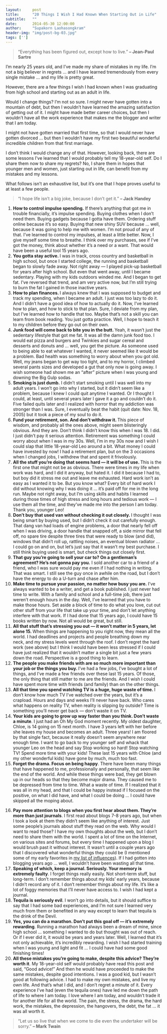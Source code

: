 ```yaml
---
layout:     post
title:      "20 Things I Wish I Had Known When Starting Out in Life"
subtitle:   ""
date:       2014-05-30 12:00:00
author:     "Supakorn Laohasongkram"
header-img: "img/post-bg-03.jpg"
tags: ['']
---
```

<blockquote><p>&#8220;Everything has been figured out, except how to live.&#8221; <strong>&#8211; Jean-Paul Sartre</strong></p></blockquote>
<p>I&#8217;m nearly 25 years old, and I&#8217;ve made my share of mistakes in my life. I&#8217;m not a big believer in regrets &#8230; and I have learned tremendously from every single mistake &#8230; and my life is pretty great.</p>
<p>However, there are a few things I wish I had known when I was graduating from high school and starting out as an adult in life.</p>
<p>Would I change things? I&#8217;m not so sure. I might never have gotten into a mountain of debt, but then I wouldn&#8217;t have learned the amazing satisfaction of getting out of it. I might have made better career choices, but then I wouldn&#8217;t have all the work experience that makes me the blogger and writer that I am today.<span id="more-651"></span></p>
<p>I might not have gotten married that first time, so that I would never have gotten divorced &#8230; but then I wouldn&#8217;t have my first two beautiful wonderful incredible children from that first marriage.</p>
<p>I don&#8217;t think I would change any of that. However, looking back, there are some lessons I&#8217;ve learned that I would probably tell my 18-year-old self. Do I share them now to share my regrets? No, I share them in hopes that younger men and women, just starting out in life, can benefit from my mistakes and my lessons.</p>
<p>What follows isn&#8217;t an exhaustive list, but it&#8217;s one that I hope proves useful to at least a few people.</p>
<blockquote><p>&#8220;I hope life isn&#8217;t a big joke, because I don&#8217;t get it.&#8221; <strong>&#8211; Jack Handey</strong></p></blockquote>
<ol>
<li><strong>How to control impulse spending.</strong> If there&#8217;s anything that got me in trouble financially, it&#8217;s impulse spending. Buying clothes when I don&#8217;t need them. Buying gadgets because I gotta have them. Ordering stuff online because it&#8217;s so easy. Buying that new shiny SUV because &#8230; well, because it was going to help me with women. I&#8217;m not proud of any of that. I&#8217;ve learned to control my impulses, at least a little better. Now, I give myself some time to breathe. I think over my purchases, see if I&#8217;ve got the money, think about whether it&#8217;s a need or a want. That would have been a useful tool 15 years ago.<strong><br />
</strong></li>
<li><strong>You gotta stay active. </strong>I was in track, cross country and basketball in high school, but once I started college, the running and basketball began to slowly fade away. Not right away &#8212; I played pick-up basketball for years after high school. But even that went away, until I became sedentary. Playing with my kids outdoors winded me. And I began to get fat. I&#8217;ve reversed that trend, and am very active now, but I&#8217;m still trying to burn the fat I gained in those inactive years.<strong><br />
</strong></li>
<li><strong>How to plan finances. </strong>I always knew that I was supposed to budget and track my spending, when I became an adult. I just was too lazy to do it. And I didn&#8217;t have a good idea of how to actually do it. Now, I&#8217;ve learned how to plan, and how to stick to that plan. Sure, I deviate from my plan, but I&#8217;ve learned how to handle that too. Maybe that&#8217;s not a skill you can learn from book reading. You just gotta practice. Well, I hope to teach it to my children before they go out on their own.<strong><br />
</strong></li>
<li><strong>Junk food will come back to bite you in the butt. </strong>Yeah, it wasn&#8217;t just the sedentary lifestyle that got me fat. It was all the damn junk food too. I would eat pizza and burgers and Twinkies and sugar cereal and desserts and donuts and &#8230; well, you get the picture. As someone used to being able to eat whatever I wanted, it never seemed like it would be a problem. Bad health was something to worry about when you got old. Well, my jeans began to get way too tight, and to my horror, I climbed several pants sizes and developed a gut that only now is going away. I wish someone had shown me an &#8220;after&#8221; picture when I was young and downing the Big Gulp sodas.<strong><br />
</strong></li>
<li><strong>Smoking is just dumb.</strong> I didn&#8217;t start smoking until I was well into my adult years. I won&#8217;t go into why I started, but it didn&#8217;t seem like a problem, because I knew I could quit anytime I wanted. Or I thought I could, at least, until several years later I gave it a go and couldn&#8217;t do it. Five failed quits later and I realized with horror that my addiction was stronger than I was. Sure, I eventually beat the habit (quit date: Nov. 18, 2005) but it took a piece of my soul to do it.<strong><br />
</strong></li>
<li><strong>Fund your retirement, son.  And don&#8217;t withdraw it. </strong>This piece of wisdom, and probably all the ones above, might seem blisteringly obvious. And they are. Don&#8217;t think I didn&#8217;t know this when I was 18. I did. I just didn&#8217;t pay it serious attention. Retirement was something I could worry about when I was in my 30s. Well, I&#8217;m in my 30s now and I wish I could slap that little 18-year-old Leo around a bit. What money I could have invested by now!  I had a retirement plan, but on the 3 occasions when I changed jobs, I withdrew that and spent it frivolously.</li>
<li><strong>All the stuff you&#8217;re doing that seems hard &#8212; it will be of use. </strong>This is the first one that might not be as obvious. There were times in my life when work was hard, and I did it anyway, but hated it. I did it because I had to, but boy did it stress me out and leave me exhausted. Hard work isn&#8217;t as easy as I wanted it to be. But you know what? Every bit of hard work I did without knowing why I was doing it &#8230; it&#8217;s paid off for me in the long run. Maybe not right away, but I&#8217;m using skills and habits I learned during those times of high stress and long hours and tedious work &#8212; I use them all the time, and they&#8217;ve made me into the person I am today. Thank you, younger Leo!<strong><br />
</strong></li>
<li><strong>Don&#8217;t buy that used van without checking it out closely. </strong>I thought I was being smart by buying used, but I didn&#8217;t check it out carefully enough. That dang van had loads of engine problems, a door that nearly fell off when I was driving, a door handle that snapped off, a side mirror that fell off, no spare tire despite three tires that were ready to blow (and did), windows that didn&#8217;t roll up, rattling noises, an eventual blown radiator &#8230; I could go on and on, but let&#8217;s just say that it wasn&#8217;t my best purchase. I still think buying used is smart, but check things out closely first.<strong><br />
</strong></li>
<li><strong>That guy you&#8217;re going to sell your car to? On a gentleman&#8217;s agreement? He&#8217;s not gonna pay you.</strong> I sold another car to a friend of a friend, who I was sure would pay me even if I had nothing in writing. That was smart. I still see the guy once in awhile on the road, but I don&#8217;t have the energy to do a U-turn and chase after him.</li>
<li><strong>Make time to pursue your passion, no matter how busy you are.</strong> I&#8217;ve always wanted to be a writer, and get a book published. I just never had time to write. With a family and school and a full-time job, there just weren&#8217;t enough hours in the day. Well, I&#8217;ve learned that you have to make those hours. Set aside a block of time to do what you love, cut out other stuff from your life that take up your time, and don&#8217;t let anything interfere with that work. If I had done that 15 years ago, I could have 15 books written by now. Not all would be great, but still.</li>
<li><strong>All that stuff that&#8217;s stressing you out &#8212; it won&#8217;t matter in 5 years, let alone 15. </strong>When things are happening to you right now, they mean all the world. I had deadlines and projects and people breathing down my neck, and my stress levels went through the roof. I don&#8217;t regret the hard work (see above) but I think I would have been less stressed if I could have just realized that it wouldn&#8217;t matter a single bit just a few years down the road. Perspective is a good thing to learn.</li>
<li><strong>The people you make friends with are so much more important than your job or the things you buy. </strong>I&#8217;ve had a few jobs, I&#8217;ve bought a lot of things, and I&#8217;ve made a few friends over these last 15 years. Of those, the only thing that still matter to me are the friends. And I wish I could have spent more time with friends (and family) than on the other things.</li>
<li><strong>All that time you spend watching TV is a huge, huge waste of time. </strong>I don&#8217;t know how much TV I&#8217;ve watched over the years, but it&#8217;s a crapload. Hours and days and weeks I&#8217;ll never have back. Who cares what happens on reality TV, when reality is slipping by outside? Time is something you&#8217;ll never get back &#8212; don&#8217;t waste it on TV.<strong><br />
</strong></li>
<li><strong>Your kids are going to grow up way faster than you think. Don&#8217;t waste a minute</strong>. I just had an Oh My God moment recently. My oldest daughter, Chloe, is 14 going on 15 next month. I have 3 years left with her before she leaves my house and becomes an adult. Three years! I am floored by that single fact, because it really doesn&#8217;t seem anywhere near enough time. I want to go back to my younger self and whack that younger Leo on the head and say Stop working so hard! Stop watching TV! Spend more time with your kids! These last 15 years with Chloe (and my other wonderful kids) have gone by much, much too fast.</li>
<li><strong>Forget the drama. Focus on being happy</strong>. There have been many things that have happened to me, professionally and personally, that seem like the end of the world. And while these things were bad, they get blown up in our heads so that they become major drama. They caused me to be depressed from time to time. What a waste of time. If I realized that it was all in my head, and that I could be happy instead if I focused on the positive, on what I did have, and what I could be doing &#8230; I could have skipped all the moping about.</li>
<p><!--ad--></p>
<li><strong>Pay more attention to blogs when you first hear about them. They&#8217;re more than just journals</strong>. I first read about blogs 7-8 years ago, but when I took a look at them they didn&#8217;t seem like anything of interest. Just some people&#8217;s journals about stuff they read on the web. Why would I want to read those? I have my own thoughts about the web, but I don&#8217;t need to share them with the world. I spent a lot of time on the Internet, on various sites and forums, but every time I happened upon a blog I would brush past it without interest. It wasn&#8217;t until a couple years ago that I discovered what wonderful things they could be (I mentioned some of my early favorites in <a href="http://zenhabits.net/2008/02/the-10-biggest-influences-on-zen-habits/">my list of influences</a>). If I had gotten into blogging years ago &#8230; well, I wouldn&#8217;t have been wasting all that time.</li>
<li><strong>Speaking of which, keep a journal. Seriously. Your memory is extremely faulty</strong>. I forget things really easily. Not short-term stuff, but long-term. I don&#8217;t remember things about my kids&#8217; early years, because I didn&#8217;t record any of it. I don&#8217;t remember things about my life. It&#8217;s like a lot of foggy memories that I&#8217;ll never have access to. I wish I had kept a journal.</li>
<li><strong>Tequila is seriously evil</strong>. I won&#8217;t go into details, but it should suffice to say that I had some bad experiences, and I&#8217;m not sure I learned very much from them or benefited in any way except to learn that tequila is the drink of the Devil.</li>
<li><strong>Yes, you can do a marathon. Don&#8217;t put this goal off &#8212; it&#8217;s extremely rewarding</strong>. Running a marathon had always been a dream of mine, since high school &#8230; something I wanted to do but thought was out of reach. Or if I ever did it, it would be years and years later. Well, I learned that it&#8217;s not only achievable, it&#8217;s incredibly rewarding. I wish I had started training when I was young and light and fit &#8230; I could have had some good finishing times!</li>
<li><strong>All these mistakes you&#8217;re going to make, despite this advice? They&#8217;re worth it</strong>. My 18-year-old self would probably have read this post and said, &#8220;Good advice!&#8221; And then he would have proceeded to make the same mistakes, despite good intentions. I was a good kid, but I wasn&#8217;t good at following advice. I had to make my own mistakes, and live my own life. And that&#8217;s what I did, and I don&#8217;t regret a minute of it. Every experience I&#8217;ve had (even the tequila ones) have led me down the path of life to where I am today. I love where I am today, and wouldn&#8217;t trade it for another life for all the world. The pain, the stress, the drama, the hard work, the mistakes, the depression, the hangovers, the debt, the fat &#8230; it was all worth it.</li>
</ol>
<blockquote><p>&#8220;Let us so live that when we come to die even the undertaker will be sorry.&#8221; <strong>&#8211; Mark Twain</strong></p></blockquote>